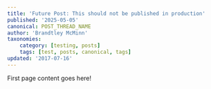 ```yaml
---
title: 'Future Post: This should not be published in production'
published: '2025-05-05'
canonical: POST_THREAD_NAME
author: 'Brandtley McMinn'
taxonomies:
    category: [testing, posts]
    tags: [test, posts, canonical, tags]
updated: '2017-07-16'
---
```

First page content goes here!
